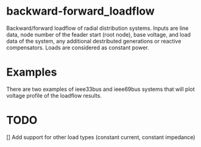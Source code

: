 # backward-forward_loadflow
Backward/forward loadflow of radial distribution systems.
Inputs are line data, node number of the feader start (root node), base voltage, and load data of the system, any additional destributed generations or reactive compensators.
Loads are considered as constant power.

# Examples
There are two examples of ieee33bus and ieee69bus systems that will plot voltage profile of the loadflow results.

# TODO
[] Add support for other load types (constant current, constant impedance)
